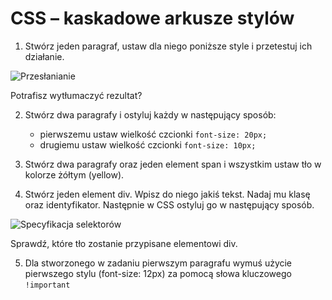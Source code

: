 # CSS – kaskadowe arkusze stylów

1. Stwórz jeden paragraf, ustaw dla niego poniższe style i przetestuj ich działanie.

  ![Przesłanianie](images/ex1.jpg)

  Potrafisz wytłumaczyć rezultat?
  
2. Stwórz dwa paragrafy i ostyluj każdy w następujący sposób:
	* pierwszemu ustaw wielkość czcionki ```font-size: 20px;```
	* drugiemu ustaw wielkość czcionki ```font-size: 10px;```

3. Stwórz dwa paragrafy oraz jeden element span i wszystkim ustaw tło w kolorze żółtym (yellow).

4. Stwórz jeden element div. Wpisz do niego jakiś tekst. Nadaj mu klasę oraz identyfikator. Następnie w CSS ostyluj go w następujący sposób.

 ![Specyfikacja selektorów](images/ex2.jpg)

 Sprawdź, które tło zostanie przypisane elementowi div. 

5. Dla stworzonego w zadaniu pierwszym paragrafu wymuś użycie pierwszego stylu (font-size: 12px) za pomocą słowa kluczowego ```!important```
